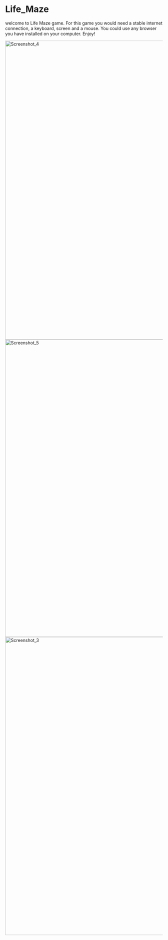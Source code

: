 # Life_Maze
welcome to Life Maze game.
For this game you would need a stable internet connection, a keyboard, screen and a mouse.
You could use any browser you have installed on your computer.
Enjoy!

<img width="956" alt="Screenshot_4" src="https://user-images.githubusercontent.com/94786296/172272113-1a49fb4e-10fe-487c-805b-6b5f553acc58.png">

<img width="952" alt="Screenshot_5" src="https://user-images.githubusercontent.com/94786296/172272236-f4884fd0-2f2f-4811-826a-2a1c71040690.png">


<img width="954" alt="Screenshot_3" src="https://user-images.githubusercontent.com/94786296/172272016-22b40932-1177-4d3b-9092-5299e7573fda.png">



